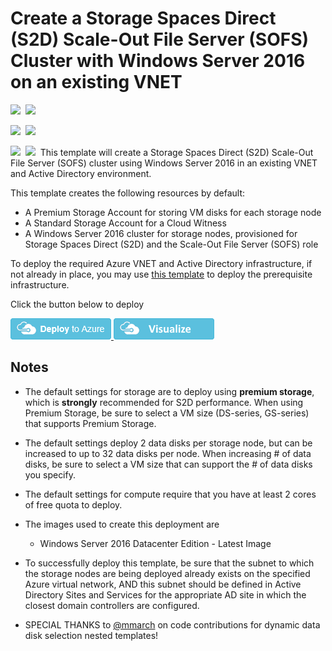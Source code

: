 # Create a Storage Spaces Direct (S2D) Scale-Out File Server (SOFS) Cluster with Windows Server 2016 on an existing VNET

<IMG SRC="https://azbotstorage.blob.core.windows.net/badges/301-storage-spaces-direct-md-zones/PublicLastTestDate.svg" />&nbsp;
<IMG SRC="https://azbotstorage.blob.core.windows.net/badges/301-storage-spaces-direct-md-zones/PublicDeployment.svg" />&nbsp;

<IMG SRC="https://azbotstorage.blob.core.windows.net/badges/301-storage-spaces-direct-md-zones/FairfaxLastTestDate.svg" />&nbsp;
<IMG SRC="https://azbotstorage.blob.core.windows.net/badges/301-storage-spaces-direct-md-zones/FairfaxDeployment.svg" />&nbsp;

<IMG SRC="https://azbotstorage.blob.core.windows.net/badges/301-storage-spaces-direct-md-zones/BestPracticeResult.svg" />&nbsp;
<IMG SRC="https://azbotstorage.blob.core.windows.net/badges/301-storage-spaces-direct-md-zones/CredScanResult.svg" />&nbsp;
This template will create a Storage Spaces Direct (S2D) Scale-Out File Server (SOFS) cluster using Windows Server 2016 in an existing VNET and Active Directory environment.

This template creates the following resources by default:

+	A Premium Storage Account for storing VM disks for each storage node
+   A Standard Storage Account for a Cloud Witness
+	A Windows Server 2016 cluster for storage nodes, provisioned for Storage Spaces Direct (S2D) and the Scale-Out File Server (SOFS) role

To deploy the required Azure VNET and Active Directory infrastructure, if not already in place, you may use <a href="https://github.com/Azure/azure-quickstart-templates/tree/master/active-directory-new-domain-ha-2-dc-zones">this template</a> to deploy the prerequisite infrastructure. 

Click the button below to deploy

<a href="https://portal.azure.com/#create/Microsoft.Template/uri/https%3A%2F%2Fazresiliency.blob.core.windows.net%2F301-storage-spaces-direct-md-zones%2Fazuredeploy.json" target="_blank">
    <img src="https://raw.githubusercontent.com/Azure/azure-quickstart-templates/master/1-CONTRIBUTION-GUIDE/images/deploytoazure.png"/>
</a>
<a href="http://armviz.io/#/?load=https%3A%2F%2Fresiliency.blob.core.windows.net%2F301-storage-spaces-direct-md-zones%2Fazuredeploy.json" target="_blank">
    <img src="https://raw.githubusercontent.com/Azure/azure-quickstart-templates/master/1-CONTRIBUTION-GUIDE/images/visualizebutton.png"/>
</a>

## Notes

+	The default settings for storage are to deploy using **premium storage**, which is **strongly** recommended for S2D performance.  When using Premium Storage, be sure to select a VM size (DS-series, GS-series) that supports Premium Storage.

+   The default settings deploy 2 data disks per storage node, but can be increased to up to 32 data disks per node.  When increasing # of data disks, be sure to select a VM size that can support the # of data disks you specify.

+ 	The default settings for compute require that you have at least 2 cores of free quota to deploy.

+ 	The images used to create this deployment are
	+ 	Windows Server 2016 Datacenter Edition - Latest Image

+	To successfully deploy this template, be sure that the subnet to which the storage nodes are being deployed already exists on the specified Azure virtual network, AND this subnet should be defined in Active Directory Sites and Services for the appropriate AD site in which the closest domain controllers are configured.

+ SPECIAL THANKS to <a href="https://github.com/mmarch">@mmarch</a> on code contributions for dynamic data disk selection nested templates!

